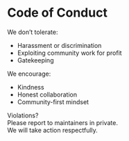 # Code of Conduct

We don’t tolerate:
- Harassment or discrimination
- Exploiting community work for profit
- Gatekeeping

We encourage:
- Kindness
- Honest collaboration
- Community-first mindset

Violations?  
Please report to maintainers in private.  
We will take action respectfully.
